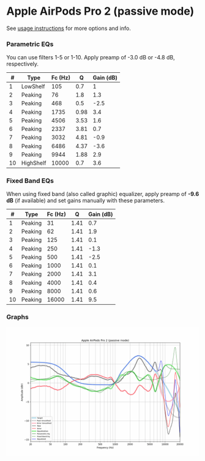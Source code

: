 # Apple AirPods Pro 2 (passive mode)
See [usage instructions](https://github.com/jaakkopasanen/AutoEq#usage) for more options and info.

### Parametric EQs
You can use filters 1-5 or 1-10. Apply preamp of -3.0 dB or -4.8 dB, respectively.

|   # | Type      |   Fc (Hz) |    Q |   Gain (dB) |
|-----|-----------|-----------|------|-------------|
|   1 | LowShelf  |       105 | 0.7  |         1   |
|   2 | Peaking   |        76 | 1.8  |         1.3 |
|   3 | Peaking   |       468 | 0.5  |        -2.5 |
|   4 | Peaking   |      1735 | 0.98 |         3.4 |
|   5 | Peaking   |      4506 | 3.53 |         1.6 |
|   6 | Peaking   |      2337 | 3.81 |         0.7 |
|   7 | Peaking   |      3032 | 4.81 |        -0.9 |
|   8 | Peaking   |      6486 | 4.37 |        -3.6 |
|   9 | Peaking   |      9944 | 1.88 |         2.9 |
|  10 | HighShelf |     10000 | 0.7  |         3.6 |

### Fixed Band EQs
When using fixed band (also called graphic) equalizer, apply preamp of **-9.6 dB** (if available) and set gains manually with these parameters.

|   # | Type    |   Fc (Hz) |    Q |   Gain (dB) |
|-----|---------|-----------|------|-------------|
|   1 | Peaking |        31 | 1.41 |         0.7 |
|   2 | Peaking |        62 | 1.41 |         1.9 |
|   3 | Peaking |       125 | 1.41 |         0.1 |
|   4 | Peaking |       250 | 1.41 |        -1.3 |
|   5 | Peaking |       500 | 1.41 |        -2.5 |
|   6 | Peaking |      1000 | 1.41 |         0.1 |
|   7 | Peaking |      2000 | 1.41 |         3.1 |
|   8 | Peaking |      4000 | 1.41 |         0.4 |
|   9 | Peaking |      8000 | 1.41 |         0.6 |
|  10 | Peaking |     16000 | 1.41 |         9.5 |

### Graphs
![](./Apple%20AirPods%20Pro%202%20(passive%20mode).png)
